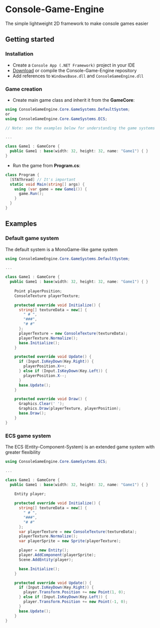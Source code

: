 # Console-Game-Engine
The simple lightweight 2D framework to make console games easier
## Getting started
### Installation
* Create a `Console App (.NET Framework)` project in your IDE
* [Download](https://github.com/crt09/Console-Game-Engine/releases) or compile the Console-Game-Engine repository
* Add references to `WindowsBase.dll` and `ConsoleGameEngine.dll`
### Game creation
* Create main game class and inherit it from the **GameCore**:
```cs
using ConsoleGameEngine.Core.GameSystems.DefaultSystem;
or
using ConsoleGameEngine.Core.GameSystems.ECS;

// Note: see the examples below for understanding the game systems

...

class Game1 : GameCore {
  public Game1 : base(width: 32, height: 32, name: "Game1") { }
}
```
* Run the game from **Program.cs**:
```cs
class Program {
  [STAThread] // It's important
  static void Main(string[] args) {
    using (var game = new Game1()) {
      game.Run();
    }
  }
}
```
## Examples
### Default game system
The default system is a MonoGame-like game system
```cs
using ConsoleGameEngine.Core.GameSystems.DefaultSystem;

...

class Game1 : GameCore {
  public Game1 : base(width: 32, height: 32, name: "Game1") { }
  
    Point playerPosition;
    ConsoleTexture playerTexture;

    protected override void Initialize() {
      string[] textureData = new[] {
        " # ",
        "###",
        "# #"
      };
      playerTexture = new ConsoleTexture(textureData);
      playerTexture.Normalize();
      base.Initialize();
    }

    protected override void Update() {
      if (Input.IsKeyDown(Key.Right)) {
        playerPosition.X++;
      } else if (Input.IsKeyDown(Key.Left)) {
        playerPosition.X--;
      }				
      base.Update();
    }

    protected override void Draw() {
      Graphics.Clear(' ');
      Graphics.Draw(playerTexture, playerPosition);
      base.Draw();
    }
}
```
### ECS game system
The ECS (Entity-Component-System) is an extended game system with greater flexibility
```cs
using ConsoleGameEngine.Core.GameSystems.ECS;

...

class Game1 : GameCore {
  public Game1 : base(width: 32, height: 32, name: "Game1") { }
  
    Entity player;

    protected override void Initialize() {
      string[] textureData = new[] {
        " # ",
        "###",
        "# #"
      };
      var playerTexture = new ConsoleTexture(textureData);
      playerTexture.Normalize();
      var playerSprite = new Sprite(playerTexture);

      player = new Entity();
      player.AddComponent(playerSprite);
      Scene.AddEntity(player);

      base.Initialize();
    }

    protected override void Update() {
      if (Input.IsKeyDown(Key.Right)) {
        player.Transform.Position += new Point(1, 0);
      } else if (Input.IsKeyDown(Key.Left)) {
        player.Transform.Position += new Point(-1, 0);
      }
      base.Update();
    }
}
```
